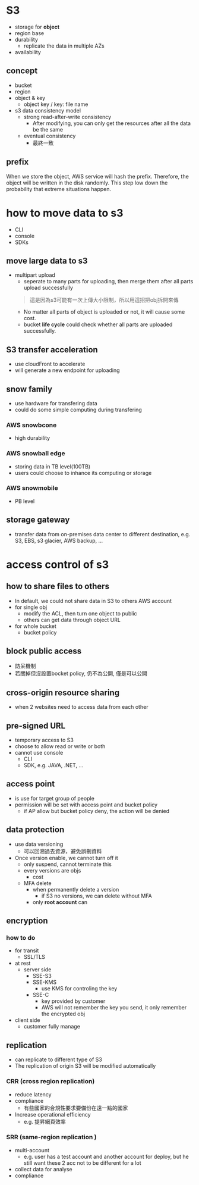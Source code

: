 # S3
- storage for **object**
- region base
- durability
  - replicate the data in multiple AZs
- availability
## concept
  - bucket
  - region
  - object & key
    - object key / key: file name
  - s3 data consistency model
    - strong read-after-write consistency
      - After modifying, you can only get the resources after all the data be the same
    - eventual consistency
      - 最終一致

## prefix
When we store the object, AWS service will hash the prefix. Therefore, the object will be written in the disk randomly. This step low down the probability that extreme situations happen.


# how to move data to s3
- CLI
- console
- SDKs 
## move large data to s3
- multipart upload
  - seperate to many parts for uploading, then merge them after all parts upload successfully
  > 這是因為s3可能有一次上傳大小限制，所以用這招把obj拆開來傳
    - No matter all parts of object is uploaded or not, it will cause some cost.
    - bucket **life cycle** could check whether all parts are uploaded successfully.

## S3 transfer acceleration
- use cloudFront to accelerate
- will generate a new endpoint for uploading

## snow family
- use hardware for transfering data
- could do some simple computing during transfering
### AWS snowbcone
- high durability
### AWS snowball edge
- storing data in TB level(100TB)
- users could choose to inhance its computing or storage

### AWS snowmobile
- PB level 

## storage gateway
- transfer data from on-premises data center to different destination, e.g. S3, EBS, s3 glacier, AWS backup, ...

# access control of s3
## how to share files to others 
- In default, we could not share data in S3 to others AWS account
- for single obj
  - modify the ACL, then turn one object to public
  - others can get data through object URL
- for whole bucket
  - bucket policy 
## block public access
- 防呆機制
- 若關掉但沒設置bocket policy, 仍不為公開, 僅是可以公開
## cross-origin resource sharing
- when 2 websites need to access data from each other

## pre-signed URL
- temporary access to S3
- choose to allow read or write or both
- cannot use console
  - CLI
  - SDK, e.g. JAVA, .NET, ...

## access point
- is use for target group of people
- permission will be set with access point and bucket policy
  - if AP allow but bucket policy deny, the action will be denied

## data protection
- use data versioning
  - 可以回溯過去資源，避免誤刪資料
- Once version enable, we cannot turn off it
  - only suspend, cannot terminate this
  - every versions are objs
    - cost
  - MFA delete
     - when permanently delete a version
       - if S3 no versions, we can delete without MFA
     - only **root account** can
## encryption
### how to do
- for transit
  - SSL/TLS
- at rest
  - server side
    - SSE-S3
    - SSE-KMS
      - use KMS for controling the key
    - SSE-C
      - key provided by customer
      - AWS will not remember the key you send, it only remember the encrypted obj
- client side
  - customer fully manage

## replication
- can replicate to different type of S3
- The replication of origin S3 will be modified automatically
### CRR (cross region replication)
- reduce latency
- compliance
  - 有些國家的合規性要求要備份在遠一點的國家
- Increase operational efficiency
  - e.g. 提昇網頁效率
### SRR (same-region replication )
- multi-account
  - e.g. user has a test account and another account for deploy, but he still want these 2 acc not to be different for a lot
- collect data for analyse
- compliance

 